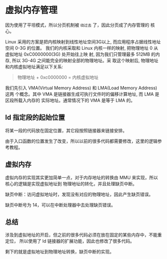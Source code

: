 # 虚拟内存管理

因为使用了平坦模式，所以分页机制被 `绕过去` 了，因此分页成了内存管理的
核心。

Linux 采用的方案是把内核映射到线性地址空间3G以上, 而应用程序占据线性地址空间 0-3G 的位置。
我们的内核采取和 Linux 内核一样的映射, 把物理地址 0 从虚拟地址 0xC0000000(3G) 处开始往上映
射, 因为我们只管理最多 512MB 的内存, 所以 3G-4G 之间能完全的映射全部的物理地址。采
取这个映射后, 物理地址和内核虚拟地址满足以下关系:

> 物理地址 + 0xc0000000 = 内核虚拟地址

我们先引入 VMA(Virtual Memory Address) 和 LMA(Load Memory Address) 这两
个概念。其中 VMA 是链接器生成可执行文件时的偏移计算地址, 而 LMA 是区段所载入内存的
实际地址。通常情况下的 VMA 是等于 LMA 的。

## ld 指定段的起始位置

将某一段的代码放在固定位置，其它段按照链接器来链接安排。

由于入口函数的位置发生了改变，所以以前的很多代码都需要修改，这里的逻辑参考教程。

## 虚拟内存

虚拟内存的实现其实更加简单一点，对于内存地址的转换由 MMU 来实现，所以核心的逻辑是实现虚拟地址到
物理地址的转化，并且处理缺页中断。

缺页中断：访问虚拟地址时，发现没有对应的物理地址，因此产生缺页错误。

缺页中断号为 14，可以在中断处理器中去处理缺页错误。

## 总结

涉及到虚拟地址的开启，但之前的很多代码必须在放在固定的某些内存中，不能重定位，
所以使用了 ld 链接器的扩展功能，因此也修改了很多代码。

剩下的就是虚拟地址到物理地址转换，缺页中断的实现。
